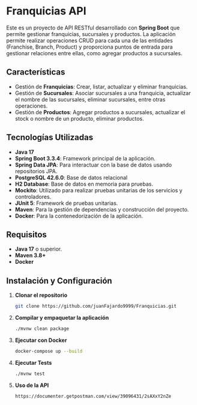 # Franquicias API

Este es un proyecto de API RESTful desarrollado con **Spring Boot** que permite gestionar franquicias, sucursales y productos. La aplicación permite realizar operaciones CRUD para cada una de las entidades (Franchise, Branch, Product) y proporciona puntos de entrada para gestionar relaciones entre ellas, como agregar productos a sucursales.

## Características

- Gestión de **Franquicias**: Crear, listar, actualizar y eliminar franquicias.
- Gestión de **Sucursales**: Asociar sucursales a una franquicia, actualizar el nombre de las sucursales, eliminar sucursales, entre otras operaciones.
- Gestión de **Productos**: Agregar productos a sucursales, actualizar el stock o nombre de un producto, eliminar productos.

## Tecnologías Utilizadas

- **Java 17**
- **Spring Boot 3.3.4**: Framework principal de la aplicación.
- **Spring Data JPA**: Para interactuar con la base de datos usando repositorios JPA.
- **PostgreSQL 42.6.0**: Base de datos relacional
- **H2 Database**: Base de datos en memoria para pruebas.
- **Mockito**: Utilizado para realizar pruebas unitarias de los servicios y controladores.
- **JUnit 5**: Framework de pruebas unitarias.
- **Maven**: Para la gestión de dependencias y construcción del proyecto.
- **Docker**: Para la contenedorización de la aplicación.

## Requisitos

- **Java 17** o superior.
- **Maven 3.8+**
- **Docker**

## Instalación y Configuración

1. **Clonar el repositorio**
   ```bash
   git clone https://github.com/juanFajardo9999/Franquicias.git
2. **Compilar y empaquetar la aplicación**
   ```bash
   ./mvnw clean package 
3. **Ejecutar con Docker**
   ```bash
   docker-compose up --build 
4. **Ejecutar Tests**
   ```bash
   ./mvnw test 
5. **Uso de la API**
   ```bash
   https://documenter.getpostman.com/view/39096431/2sAXxY2nZe
